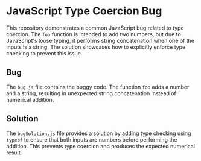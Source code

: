 # JavaScript Type Coercion Bug

This repository demonstrates a common JavaScript bug related to type coercion. The `foo` function is intended to add two numbers, but due to JavaScript's loose typing, it performs string concatenation when one of the inputs is a string.  The solution showcases how to explicitly enforce type checking to prevent this issue. 

## Bug

The `bug.js` file contains the buggy code. The function `foo` adds a number and a string, resulting in unexpected string concatenation instead of numerical addition.

## Solution

The `bugSolution.js` file provides a solution by adding type checking using `typeof` to ensure that both inputs are numbers before performing the addition.  This prevents type coercion and produces the expected numerical result.